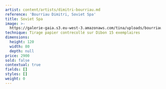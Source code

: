 ```yaml
---
artist: content/artists/dimitri-bourriau.md
reference: 'Bourriau Dimitri, Soviet Spa'
title: Soviet Spa
image: >-
  https://galerie-gaia.s3.eu-west-3.amazonaws.com/tina/uploads/bourriau-dimitri/soviet-spa.jpg
technique: Tirage papier contrecollé sur Dibon 15 exemplaires
dimensions:
  height: 120
  width: 80
  depth: null
price: 2900
sold: false
contextual: true
fields: []
styles: []
weight: 0
---
```


